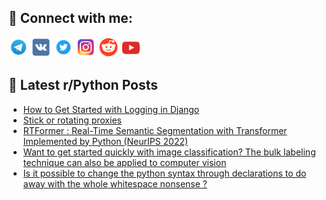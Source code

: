 ## 🔎 Connect with me:
[<img src="https://github.com/bullbesh/bullbesh/blob/main/images/Telegram.png" width="32" height="32" />](https://t.me/bullbesh)
[<img src="https://github.com/bullbesh/bullbesh/blob/main/images/VK.png" width="32" height="32" />](https://vk.com/bullbesh)
[<img src="https://github.com/bullbesh/bullbesh/blob/main/images/Twitter.png" width="32" height="32" />](https://twitter.com/bullbesh1)
[<img src="https://github.com/bullbesh/bullbesh/blob/main/images/Instagram.png" width="32" height="32" />](https://www.instagram.com/bullbesh)
[<img src="https://github.com/bullbesh/bullbesh/blob/main/images/Reddit.png" width="32" height="32" />](https://www.reddit.com/user/bullbesh)
[<img src="https://github.com/bullbesh/bullbesh/blob/main/images/YouTube.png" width="32" height="32" />](https://www.youtube.com/channel/UCtfjRs6uzgq5mfm8S06WTcg)

## 📕 Latest r/Python Posts
<!-- BLOG-POST-LIST:START -->
- [How to Get Started with Logging in Django](https://www.reddit.com/r/Python/comments/yxqaqd/how_to_get_started_with_logging_in_django/)
- [Stick or rotating proxies](https://www.reddit.com/r/Python/comments/yxpvzc/stick_or_rotating_proxies/)
- [RTFormer : Real-Time Semantic Segmentation with Transformer Implemented by Python &lpar;NeurIPS 2022&rpar;](https://www.reddit.com/r/Python/comments/yxpb0m/rtformer_realtime_semantic_segmentation_with/)
- [Want to get started quickly with image classification? The bulk labeling technique can also be applied to computer vision](https://www.reddit.com/r/Python/comments/yxog4l/want_to_get_started_quickly_with_image/)
- [Is it possible to change the python syntax through declarations to do away with the whole whitespace nonsense ?](https://www.reddit.com/r/Python/comments/yxl1t9/is_it_possible_to_change_the_python_syntax/)
<!-- BLOG-POST-LIST:END -->
